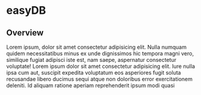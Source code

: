 # easyDB

## Overview
Lorem ipsum, dolor sit amet consectetur adipisicing elit. Nulla numquam quidem necessitatibus minus ex unde dignissimos hic tempora magni vero, similique fugiat adipisci iste est, nam saepe, aspernatur consectetur voluptate!
Lorem ipsum dolor sit amet consectetur adipisicing elit. Iure nulla ipsa cum aut, suscipit expedita voluptatum eos asperiores fugit soluta recusandae libero ducimus sequi atque non doloribus error exercitationem deleniti.
Id aliquam ratione aperiam reprehenderit ipsum modi quasi


